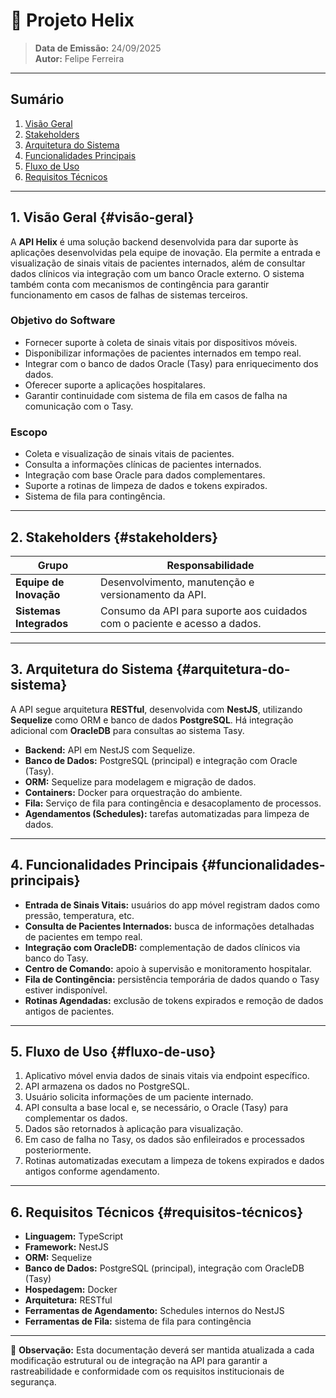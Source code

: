 # 📄 Projeto Helix

> **Data de Emissão:** 24/09/2025  
> **Autor:** Felipe Ferreira

---

## Sumário
1. [Visão Geral](#visão-geral)  
2. [Stakeholders](#stakeholders)  
3. [Arquitetura do Sistema](#arquitetura-do-sistema)  
4. [Funcionalidades Principais](#funcionalidades-principais)  
5. [Fluxo de Uso](#fluxo-de-uso)  
6. [Requisitos Técnicos](#requisitos-técnicos)

---

## 1. Visão Geral {#visão-geral}
A **API Helix** é uma solução backend desenvolvida para dar suporte às aplicações desenvolvidas pela equipe de inovação. Ela permite a entrada e visualização de sinais vitais de pacientes internados, além de consultar dados clínicos via integração com um banco Oracle externo. O sistema também conta com mecanismos de contingência para garantir funcionamento em casos de falhas de sistemas terceiros.

### Objetivo do Software
- Fornecer suporte à coleta de sinais vitais por dispositivos móveis.  
- Disponibilizar informações de pacientes internados em tempo real.  
- Integrar com o banco de dados Oracle (Tasy) para enriquecimento dos dados.  
- Oferecer suporte a aplicações hospitalares.  
- Garantir continuidade com sistema de fila em casos de falha na comunicação com o Tasy.

### Escopo
- Coleta e visualização de sinais vitais de pacientes.  
- Consulta a informações clínicas de pacientes internados.  
- Integração com base Oracle para dados complementares.  
- Suporte a rotinas de limpeza de dados e tokens expirados.  
- Sistema de fila para contingência.

---

## 2. Stakeholders {#stakeholders}

| Grupo                     | Responsabilidade                                                                 |
|---------------------------|----------------------------------------------------------------------------------|
| **Equipe de Inovação**   | Desenvolvimento, manutenção e versionamento da API.                            |
| **Sistemas Integrados**  | Consumo da API para suporte aos cuidados com o paciente e acesso a dados.                   |

---

## 3. Arquitetura do Sistema {#arquitetura-do-sistema}
A API segue arquitetura **RESTful**, desenvolvida com **NestJS**, utilizando **Sequelize** como ORM e banco de dados **PostgreSQL**. Há integração adicional com **OracleDB** para consultas ao sistema Tasy.

- **Backend:** API em NestJS com Sequelize.  
- **Banco de Dados:** PostgreSQL (principal) e integração com Oracle (Tasy).  
- **ORM:** Sequelize para modelagem e migração de dados.  
- **Containers:** Docker para orquestração do ambiente.  
- **Fila:** Serviço de fila para contingência e desacoplamento de processos.  
- **Agendamentos (Schedules):** tarefas automatizadas para limpeza de dados.

---

## 4. Funcionalidades Principais {#funcionalidades-principais}
- **Entrada de Sinais Vitais:** usuários do app móvel registram dados como pressão, temperatura, etc.  
- **Consulta de Pacientes Internados:** busca de informações detalhadas de pacientes em tempo real.  
- **Integração com OracleDB:** complementação de dados clínicos via banco do Tasy.  
- **Centro de Comando:** apoio à supervisão e monitoramento hospitalar.  
- **Fila de Contingência:** persistência temporária de dados quando o Tasy estiver indisponível.  
- **Rotinas Agendadas:** exclusão de tokens expirados e remoção de dados antigos de pacientes.

---

## 5. Fluxo de Uso {#fluxo-de-uso}
1. Aplicativo móvel envia dados de sinais vitais via endpoint específico.  
2. API armazena os dados no PostgreSQL.  
3. Usuário solicita informações de um paciente internado.  
4. API consulta a base local e, se necessário, o Oracle (Tasy) para complementar os dados.  
5. Dados são retornados à aplicação para visualização.  
6. Em caso de falha no Tasy, os dados são enfileirados e processados posteriormente.  
7. Rotinas automatizadas executam a limpeza de tokens expirados e dados antigos conforme agendamento.

---

## 6. Requisitos Técnicos {#requisitos-técnicos}
- **Linguagem:** TypeScript  
- **Framework:** NestJS  
- **ORM:** Sequelize  
- **Banco de Dados:** PostgreSQL (principal), integração com OracleDB (Tasy)  
- **Hospedagem:** Docker  
- **Arquitetura:** RESTful  
- **Ferramentas de Agendamento:** Schedules internos do NestJS  
- **Ferramentas de Fila:** sistema de fila para contingência  

---

📌 **Observação:** Esta documentação deverá ser mantida atualizada a cada modificação estrutural ou de integração na API para garantir a rastreabilidade e conformidade com os requisitos institucionais de segurança.
